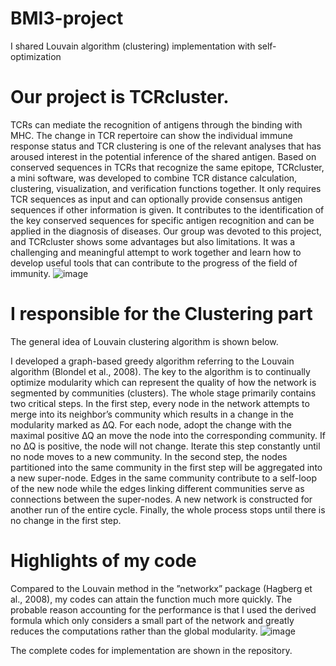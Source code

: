 # BMI3-project
I shared Louvain algorithm (clustering) implementation with self-optimization 

# Our project is TCRcluster.

TCRs can mediate the recognition of antigens through the binding with MHC. The change in TCR repertoire can show the individual immune response status and TCR clustering is one of the relevant analyses that has aroused interest in the potential inference of the shared antigen. Based on conserved sequences in TCRs that recognize the same epitope, TCRcluster, a mini software, was developed to combine TCR distance calculation, clustering, visualization, and verification functions together. It only requires TCR sequences as input and can optionally provide consensus antigen sequences if other information is given. It contributes to the identification of the key conserved sequences for specific antigen recognition and can be applied in the diagnosis of diseases. Our group was devoted to this project, and TCRcluster shows some advantages but also limitations. It was a challenging and meaningful attempt to work together and learn how to develop useful tools that can contribute to the progress of the field of immunity.
![image](https://github.com/HuangYutong2021/BMI3-project/assets/79962064/490a2052-6c96-44ad-97d3-85b6fd41368d)

# I responsible for the Clustering part
The general idea of Louvain clustering algorithm is shown below.

I developed a graph-based greedy algorithm referring to the Louvain algorithm (Blondel et al., 2008). The key to the algorithm is to continually optimize modularity which can represent the quality of how the network is segmented by communities (clusters). The whole stage primarily contains two critical steps. In the first step, every node in the network attempts to merge into its neighbor’s community which results in a change in the modularity marked as ∆Q. For each node, adopt the change with the maximal positive ∆Q an move the node into the corresponding community. If no ∆Q is positive, the node will not change. Iterate this step constantly until no node moves to a new community. In the second step, the nodes partitioned into the same community in the first step will be aggregated into a new super-node. Edges in the same community contribute to a self-loop of the new node while the edges linking different communities serve as connections between the super-nodes. A new network is constructed for another run of the entire cycle. Finally, the whole process stops until there is no change in the first step.

# Highlights of my code
Compared to the Louvain method in the ”networkx” package (Hagberg et al., 2008), my codes can attain the function much more quickly. The probable reason accounting for the performance is that I used the derived formula which only considers a small part of the network and greatly reduces the computations rather than the global modularity.
![image](https://github.com/HuangYutong2021/BMI3-project/assets/79962064/0d5dc266-783e-4c1f-b96a-37199ccba0f6)


The complete codes for implementation are shown in the repository.
